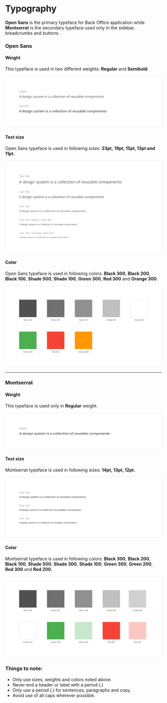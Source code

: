 # Typography

**Open Sans** is the primary typeface for Back Office application while **Montserrat** is the secondary typeface used only in the sidebar, breadcrumbs and buttons.

### Open Sans

#### Weight

This typeface is used in two different weights: **Regular** and **Semibold**.

![](/assets/foundations/typography-open-sans-weight.png)

#### Text size

Open Sans typeface is used in following sizes: **23pt,** **19pt, 15pt, 13pt and 11pt.**

![](/assets/foundations/typography-open-sans-text-size.png)

#### Color

Open Sans typeface is used in following colors: **Black 300**, **Black 200**, **Black 100**, **Shade 500**, **Shade 100**, **Green 300**, **Red 300** and **Orange 300**.

![](/assets/foundations/typography-open-sans-color.png)

---

### Montserrat

#### Weight

This typeface is used only in **Regular** weight.

![](/assets/foundations/typography-montserrat-weight.png)

#### Text size

Montserrat typeface is used in following sizes: **14pt, 13pt, 12pt.**

![](/assets/foundations/typography-montserrat-text-size.png)

#### Color

Montserrat typeface is used in following colors: **Black 300**, **Black 200**, **Black 100**, **Shade 500**, **Shade 300**, **Shade 100**, **Green 300**, **Green 200**, **Red 300** and **Red 200**.

![](/assets/foundations/typography-montserrat-color.png)

### Things to note:

* Only use sizes, weights and colors noted above.
* Never end a header or label with a period \(.\)
* Only use a period \(.\) for sentences, paragraphs and copy.
* Avoid use of all caps wherever possible.




